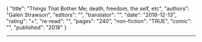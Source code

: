 {
"title": "Things That Bother Me; death, freedom, the self, etc",
"authors": "Galen Strawson",
"editors": "",
"translator": "",
"date": "2018-12-13",
"rating": "+",
"re-read": "",
"pages": "240",
"non-fiction": "TRUE",
"comic": "",
"published": "2018"
}

---
